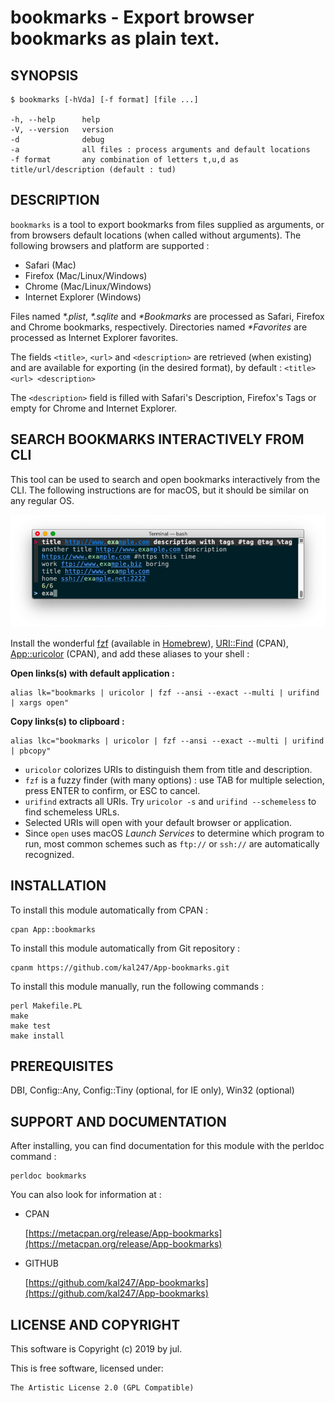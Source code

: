 bookmarks - Export browser bookmarks as plain text.
===================================================

SYNOPSIS
--------

    $ bookmarks [-hVda] [-f format] [file ...]

    -h, --help      help
    -V, --version   version
    -d              debug
    -a              all files : process arguments and default locations
    -f format       any combination of letters t,u,d as title/url/description (default : tud)

DESCRIPTION
-----------

`bookmarks` is a tool to export bookmarks from files supplied as arguments, or
from browsers default locations (when called without arguments). The following
browsers and platform are supported :

- Safari (Mac)
- Firefox (Mac/Linux/Windows)
- Chrome (Mac/Linux/Windows)
- Internet Explorer (Windows)

Files named _*.plist_, _*.sqlite_ and _*Bookmarks_ are processed as Safari, Firefox
and Chrome bookmarks, respectively. Directories named _*Favorites_ are processed
as Internet Explorer favorites.

The fields `<title>`, `<url>` and `<description>` are retrieved (when existing) and
are available for exporting (in the desired format), by default :
`<title> <url> <description>`
    
The `<description>` field is filled with Safari's Description, Firefox's Tags or
empty for Chrome and Internet Explorer.


SEARCH BOOKMARKS INTERACTIVELY FROM CLI
---------------------------------------

This tool can be used to search and open bookmarks interactively from the CLI. The
following instructions are for macOS, but it should be similar on any regular OS.

![](tty.png)

Install the wonderful [fzf](https://github.com/junegunn/fzf) (available in
[Homebrew](https://brew.sh)), [URI::Find](https://github.com/schwern/URI-Find) (CPAN),
[App::uricolor](https://github.com/kal247/App-uricolor) (CPAN),
and add these aliases to your shell :

**Open links(s) with default application :**
```
alias lk="bookmarks | uricolor | fzf --ansi --exact --multi | urifind | xargs open"
```

**Copy links(s) to clipboard :**
```
alias lkc="bookmarks | uricolor | fzf --ansi --exact --multi | urifind | pbcopy"
```

- `uricolor` colorizes URIs to distinguish them from title and description.
- `fzf` is a fuzzy finder (with many options) : use TAB for multiple selection, press ENTER to confirm, or ESC to cancel.
- `urifind` extracts all URIs. Try `uricolor -s` and `urifind --schemeless` to find schemeless URLs.
- Selected URIs will open with your default browser or application.
- Since `open` uses macOS _Launch Services_ to determine which program to run, most common schemes such as `ftp://` or `ssh://` are automatically recognized.


INSTALLATION
------------

To install this module automatically from CPAN :

    cpan App::bookmarks

To install this module automatically from Git repository :

    cpanm https://github.com/kal247/App-bookmarks.git

To install this module manually, run the following commands :

    perl Makefile.PL
    make     
    make test
    make install

PREREQUISITES
-------------

DBI, Config::Any, Config::Tiny (optional, for IE only), Win32 (optional)

SUPPORT AND DOCUMENTATION
-------------------------

After installing, you can find documentation for this module with the
perldoc command :

    perldoc bookmarks

You can also look for information at :

- CPAN

    [https://metacpan.org/release/App-bookmarks](https://metacpan.org/release/App-bookmarks)

- GITHUB

    [https://github.com/kal247/App-bookmarks](https://github.com/kal247/App-bookmarks)

LICENSE AND COPYRIGHT
---------------------

This software is Copyright (c) 2019 by jul.

This is free software, licensed under:

    The Artistic License 2.0 (GPL Compatible)
